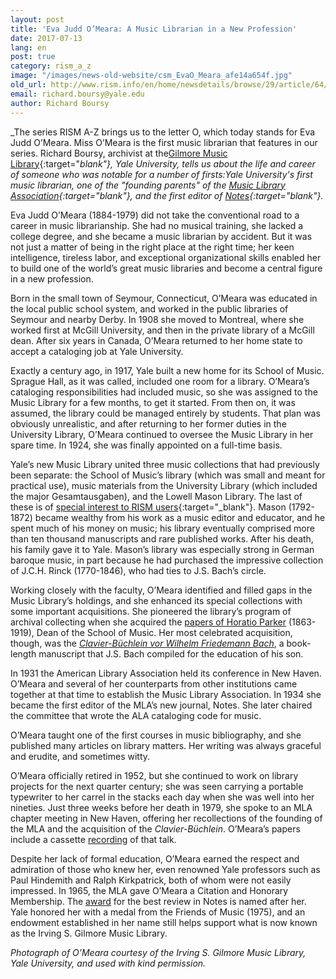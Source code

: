 ```yaml
---
layout: post
title: 'Eva Judd O’Meara: A Music Librarian in a New Profession'
date: 2017-07-13
lang: en
post: true
category: rism_a_z
image: "/images/news-old-website/csm_EvaO_Meara_afe14a654f.jpg"
old_url: http://www.rism.info/en/home/newsdetails/browse/29/article/64/eva-judd-omeara-a-music-librarian-in-a-new-profession.html
email: richard.boursy@yale.edu
author: Richard Boursy
---
```


_The series RISM A-Z brings us to the letter O, which today stands for Eva Judd O’Meara. Miss O’Meara is the first music librarian that features in our series. Richard Boursy, archivist at the[Gilmore Music Library](http://web.library.yale.edu/music){:target="_blank"}, Yale University, tells us about the life and career of someone who was notable for a number of firsts:Yale University's first music librarian, one of the "founding parents" of the [Music Library Association](http://www.musiclibraryassoc.org/){:target="_blank"}, and the first editor of_ [Notes](http://www.musiclibraryassoc.org/?page=Notes){:target="_blank"}_._

Eva Judd O’Meara (1884-1979) did not take the conventional road to a career in music librarianship. She had no musical training, she lacked a college degree, and she became a music librarian by accident. But it was not just a matter of being in the right place at the right time; her keen intelligence, tireless labor, and exceptional organizational skills enabled her to build one of the world’s great music libraries and become a central figure in a new profession.

Born in the small town of Seymour, Connecticut, O’Meara was educated in the local public school system, and worked in the public libraries of Seymour and nearby Derby. In 1908 she moved to Montreal, where she worked first at McGill University, and then in the private library of a McGill dean. After six years in Canada, O’Meara returned to her home state to accept a cataloging job at Yale University.

Exactly a century ago, in 1917, Yale built a new home for its School of Music. Sprague Hall, as it was called, included one room for a library. O’Meara’s cataloging responsibilities had included music, so she was assigned to the Music Library for a few months, to get it started. From then on, it was assumed, the library could be managed entirely by students. That plan was obviously unrealistic, and after returning to her former duties in the University Library, O’Meara continued to oversee the Music Library in her spare time. In 1924, she was finally appointed on a full-time basis.

Yale’s new Music Library united three music collections that had previously been separate: the School of Music’s library (which was small and meant for practical use), music materials from the University Library (which included the major Gesamtausgaben), and the Lowell Mason Library. The last of these is of [special interest to RISM users](https://opac.rism.info/search?View=rism&siglum=US-NH&q=rinck&Language=en){:target="_blank"}. Mason (1792-1872) became wealthy from his work as a music editor and educator, and he spent much of his money on music; his library eventually comprised more than ten thousand manuscripts and rare published works. After his death, his family gave it to Yale. Mason’s library was especially strong in German baroque music, in part because he had purchased the impressive collection of J.C.H. Rinck (1770-1846), who had ties to J.S. Bach’s circle.

Working closely with the faculty, O’Meara identified and filled gaps in the Music Library’s holdings, and she enhanced its special collections with some important acquisitions. She pioneered the library’s program of archival collecting when she acquired the [papers of Horatio Parker](http://hdl.handle.net/10079/fa/music.mss.0032) (1863-1919), Dean of the School of Music. Her most celebrated acquisition, though, was the _[Clavier-Büchlein vor Wilhelm Friedemann Bach](http://brbl-dl.library.yale.edu/vufind/Record/3829593)_, a book-length manuscript that J.S. Bach compiled for the education of his son.

In 1931 the American Library Association held its conference in New Haven. O’Meara and several of her counterparts from other institutions came together at that time to establish the Music Library Association. In 1934 she became the first editor of the MLA’s new journal, Notes. She later chaired the committee that wrote the ALA cataloging code for music.

O’Meara taught one of the first courses in music bibliography, and she published many articles on library matters. Her writing was always graceful and erudite, and sometimes witty.

O’Meara officially retired in 1952, but she continued to work on library projects for the next quarter century; she was seen carrying a portable typewriter to her carrel in the stacks each day when she was well into her nineties. Just three weeks before her death in 1979, she spoke to an MLA chapter meeting in New Haven, offering her recollections of the founding of the MLA and the acquisition of the _Clavier-Büchlein_. O’Meara’s papers include a cassette [recording](http://avalon.library.yale.edu/media_objects/avalon:4789) of that talk.

Despite her lack of formal education, O’Meara earned the respect and admiration of those who knew her, even renowned Yale professors such as Paul Hindemith and Ralph Kirkpatrick, both of whom were not easily impressed. In 1965, the MLA gave O’Meara a Citation and Honorary Membership. The [award](https://www.musiclibraryassoc.org/?JuddOMearaAward) for the best review in Notes is named after her. Yale honored her with a medal from the Friends of Music (1975), and an endowment established in her name still helps support what is now known as the Irving S. Gilmore Music Library.

_Photograph of O’Meara courtesy of the Irving S. Gilmore Music Library, Yale University, and used with kind permission._